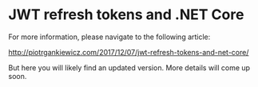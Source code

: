 # JWT refresh tokens and .NET Core

For more information, please navigate to the following article:

http://piotrgankiewicz.com/2017/12/07/jwt-refresh-tokens-and-net-core/

But here you will likely find an updated version. More details will come up soon.
